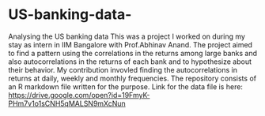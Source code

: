 # US-banking-data-
Analysing the US banking data
This was a project I worked on during my stay as intern in IIM Bangalore with Prof.Abhinav Anand. The project aimed to find a pattern 
using the correlations in the returns among large banks and also autocorrelations in the returns of each bank and to hypothesize about their
behavior. My contribution invovled finding the autocorrelations in returns at daily, weekly and monthly frequencies. The repository 
consists of an R markdown file written for the purpose.
Link for the data file is here: https://drive.google.com/open?id=19FmyK-PHm7v1o1sCNH5qMALSN9mXcNun
